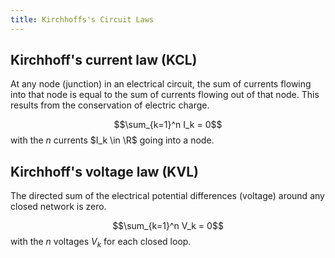 ```yaml
---
title: Kirchhoffs's Circuit Laws
---
```




## Kirchhoff's current law (KCL)
At any node (junction) in an electrical circuit, the sum of currents flowing into that node is equal to the sum of currents flowing out of that node. This results from the conservation of electric charge.

$$\sum_{k=1}^n I_k = 0$$
with the $n$ currents $I_k \in \R$ going into a node.


## Kirchhoff's voltage law (KVL)
The directed sum of the electrical potential differences (voltage) around any closed network is zero.

$$\sum_{k=1}^n V_k = 0$$
with the $n$ voltages $V_k$ for each closed loop.
